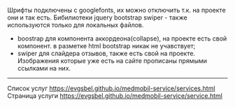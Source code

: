 Шрифты подключены с googlefonts, их можно отключить т.к. на проекте они и так есть.
Бибилиотеки jquery bootstrap swiper - также используются только для локальных файлов.
- boostrap для компонента аккордеона(collapse), на проекте есть свой компонент. в разметке html bootstrap никак не учавствует;
- swiper для слайдера отзывов, также есть свой на проекте.
Изображения которые уже есть на сайте прописаны прямыми ссылками на них. 
-------------
Список услуг 
https://evgsbel.github.io/medmobil-service/services.html
Страница услуги 
https://evgsbel.github.io/medmobil-service/service.html